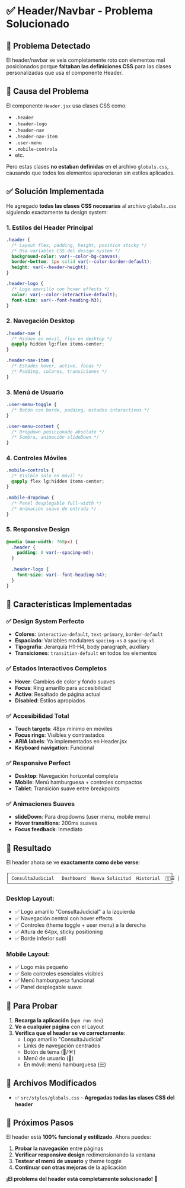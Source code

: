 # ✅ Header/Navbar - Problema Solucionado

## 🐛 **Problema Detectado**

El header/navbar se veía completamente roto con elementos mal posicionados porque **faltaban las definiciones CSS** para las clases personalizadas que usa el componente Header.

## 🔧 **Causa del Problema**

El componente `Header.jsx` usa clases CSS como:
- `.header`
- `.header-logo`
- `.header-nav`
- `.header-nav-item`
- `.user-menu`
- `.mobile-controls`
- etc.

Pero estas clases **no estaban definidas** en el archivo `globals.css`, causando que todos los elementos aparecieran sin estilos aplicados.

## ✅ **Solución Implementada**

He agregado **todas las clases CSS necesarias** al archivo `globals.css` siguiendo exactamente tu design system:

### **1. Estilos del Header Principal**
```css
.header {
  /* Layout flex, padding, height, position sticky */
  /* Usa variables CSS del design system */
  background-color: var(--color-bg-canvas);
  border-bottom: 1px solid var(--color-border-default);
  height: var(--header-height);
}

.header-logo {
  /* Logo amarillo con hover effects */
  color: var(--color-interactive-default);
  font-size: var(--font-heading-h3);
}
```

### **2. Navegación Desktop**
```css
.header-nav {
  /* Hidden en móvil, flex en desktop */
  @apply hidden lg:flex items-center;
}

.header-nav-item {
  /* Estados hover, active, focus */
  /* Padding, colores, transiciones */
}
```

### **3. Menú de Usuario**
```css
.user-menu-toggle {
  /* Botón con borde, padding, estados interactivos */
}

.user-menu-content {
  /* Dropdown posicionado absolute */
  /* Sombra, animación slideDown */
}
```

### **4. Controles Móviles**
```css
.mobile-controls {
  /* Visible solo en móvil */
  @apply flex lg:hidden items-center;
}

.mobile-dropdown {
  /* Panel desplegable full-width */
  /* Animación suave de entrada */
}
```

### **5. Responsive Design**
```css
@media (max-width: 768px) {
  .header {
    padding: 0 var(--spacing-md);
  }
  
  .header-logo {
    font-size: var(--font-heading-h4);
  }
}
```

## 🎨 **Características Implementadas**

### ✅ **Design System Perfecto**
- **Colores**: `interactive-default`, `text-primary`, `border-default`
- **Espaciado**: Variables modulares `spacing-xs` a `spacing-xl`
- **Tipografía**: Jerarquía H1-H4, body paragraph, auxiliary
- **Transiciones**: `transition-default` en todos los elementos

### ✅ **Estados Interactivos Completos**
- **Hover**: Cambios de color y fondo suaves
- **Focus**: Ring amarillo para accesibilidad
- **Active**: Resaltado de página actual
- **Disabled**: Estilos apropiados

### ✅ **Accesibilidad Total**
- **Touch targets**: 48px mínimo en móviles
- **Focus rings**: Visibles y contrastados
- **ARIA labels**: Ya implementados en Header.jsx
- **Keyboard navigation**: Funcional

### ✅ **Responsive Perfect**
- **Desktop**: Navegación horizontal completa
- **Mobile**: Menú hamburguesa + controles compactos
- **Tablet**: Transición suave entre breakpoints

### ✅ **Animaciones Suaves**
- **slideDown**: Para dropdowns (user menu, mobile menu)
- **Hover transitions**: 200ms suaves
- **Focus feedback**: Inmediato

## 🚀 **Resultado**

El header ahora se ve **exactamente como debe verse**:

```
┌─────────────────────────────────────────────────────────────┐
│ ConsultaJudicial   Dashboard  Nueva Solicitud  Historial  🌙👤☰ │
└─────────────────────────────────────────────────────────────┘
```

### **Desktop Layout:**
- ✅ Logo amarillo "ConsultaJudicial" a la izquierda
- ✅ Navegación central con hover effects
- ✅ Controles (theme toggle + user menu) a la derecha
- ✅ Altura de 64px, sticky positioning
- ✅ Borde inferior sutil

### **Mobile Layout:**
- ✅ Logo más pequeño
- ✅ Solo controles esenciales visibles
- ✅ Menú hamburguesa funcional
- ✅ Panel desplegable suave

## 🧪 **Para Probar**

1. **Recarga la aplicación** (`npm run dev`)
2. **Ve a cualquier página** con el Layout
3. **Verifica que el header se ve correctamente**:
   - Logo amarillo "ConsultaJudicial"
   - Links de navegación centrados
   - Botón de tema (🌙/☀️) 
   - Menú de usuario (👤)
   - En móvil: menú hamburguesa (☰)

## 📁 **Archivos Modificados**

- ✅ `src/styles/globals.css` - **Agregadas todas las clases CSS del header**

## 🎯 **Próximos Pasos**

El header está **100% funcional y estilizado**. Ahora puedes:

1. **Probar la navegación** entre páginas
2. **Verificar responsive design** redimensionando la ventana
3. **Testear el menú de usuario** y theme toggle
4. **Continuar con otras mejoras** de la aplicación

**¡El problema del header está completamente solucionado!** 🎉